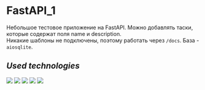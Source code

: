 # FastAPI_1

Небольшое тестовое приложение на FastAPI. Можно добавлять таски, которые содержат поля name и description.   
Никакие шаблоны не подключены, поэтому работать через `/docs`. База - `aiosqlite`.

## *Used technologies*
![](https://img.shields.io/badge/Python-v3.10.6-yellow?style=plastic&logo=python)
![](https://img.shields.io/badge/FastAPI-v0.111.0-green?style=plastic&logo=fastapi)
![](https://img.shields.io/badge/Pydantic-v2.7.2-red?style=plastic&logo=pydantic)
![](https://img.shields.io/badge/SQLAlchemy-v2.0.30-red?style=plastic&logo=sqlalchemy)
![](https://img.shields.io/badge/Docker-v26.1.3-blue?style=plastic&logo=docker) 

